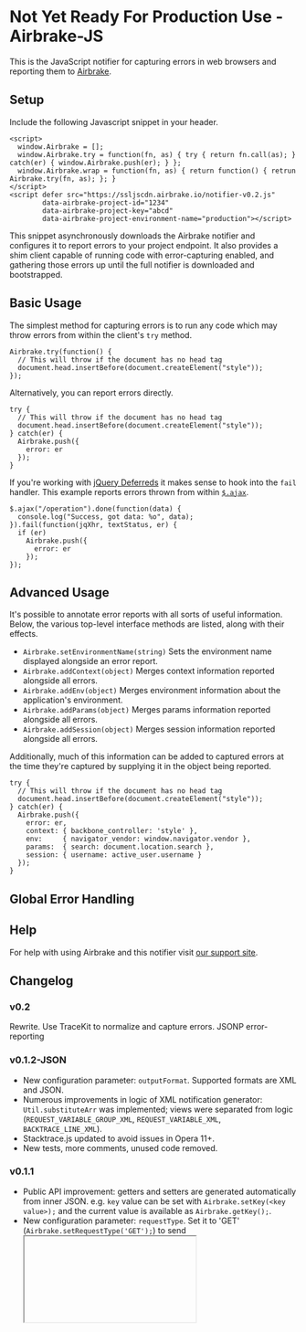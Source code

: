 # Not Yet Ready For Production Use - Airbrake-JS

This is the JavaScript notifier for capturing errors in web browsers and reporting them to [Airbrake](http://airbrake.io).

## Setup

Include the following Javascript snippet in your header.

    <script>
      window.Airbrake = [];
      window.Airbrake.try = function(fn, as) { try { return fn.call(as); } catch(er) { window.Airbrake.push(er); } };
      window.Airbrake.wrap = function(fn, as) { return function() { retrun Airbrake.try(fn, as); }; }
    </script>
    <script defer src="https://ssljscdn.airbrake.io/notifier-v0.2.js"
            data-airbrake-project-id="1234"
            data-airbrake-project-key="abcd"
            data-airbrake-project-environment-name="production"></script>

This snippet asynchronously downloads the Airbrake notifier and configures it to report errors to your project endpoint.
It also provides a shim client capable of running code with error-capturing enabled, and gathering those errors up until the full notifier is downloaded and bootstrapped.

## Basic Usage

The simplest method for capturing errors is to run any code which may throw errors from within the client's `try` method.

    Airbrake.try(function() {
      // This will throw if the document has no head tag
      document.head.insertBefore(document.createElement("style"));
    });

Alternatively, you can report errors directly.

    try {
      // This will throw if the document has no head tag
      document.head.insertBefore(document.createElement("style"));
    } catch(er) {
      Airbrake.push({
        error: er
      });
    }

If you're working with [jQuery Deferreds](http://api.jquery.com/category/deferred-object/) it makes sense to hook into the `fail` handler. This example reports errors thrown from within [`$.ajax`](http://api.jquery.com/jQuery.ajax/).

    $.ajax("/operation").done(function(data) {
      console.log("Success, got data: %o", data);
    }).fail(function(jqXhr, textStatus, er) {
      if (er)
        Airbrake.push({
          error: er
        });
    });

## Advanced Usage

It's possible to annotate error reports with all sorts of useful information. Below, the various top-level interface methods are listed, along with their effects.

* `Airbrake.setEnvironmentName(string)` Sets the environment name displayed alongside an error report.
* `Airbrake.addContext(object)` Merges context information reported alongside all errors.
* `Airbrake.addEnv(object)` Merges environment information about the application's environment.
* `Airbrake.addParams(object)` Merges params information reported alongside all errors.
* `Airbrake.addSession(object)` Merges session information reported alongside all errors.

Additionally, much of this information can be added to captured errors at the time they're captured by supplying it in the object being reported.

    try {
      // This will throw if the document has no head tag
      document.head.insertBefore(document.createElement("style"));
    } catch(er) {
      Airbrake.push({
        error: er,
        context: { backbone_controller: 'style' },
        env:     { navigator_vendor: window.navigator.vendor },
        params:  { search: document.location.search },
        session: { username: active_user.username }
      });
    }

## Global Error Handling

## Help

For help with using Airbrake and this notifier visit [our support site](http://help.airbrake.io).

## Changelog

### v0.2

Rewrite. Use TraceKit to normalize and capture errors. JSONP error-reporting


### v0.1.2-JSON

- New configuration parameter: `outputFormat`. Supported formats are XML and JSON.
- Numerous improvements in logic of XML notification generator: `Util.substituteArr` was implemented; views were separated from logic (`REQUEST_VARIABLE_GROUP_XML`, `REQUEST_VARIABLE_XML`, `BACKTRACE_LINE_XML`).
- Stacktrace.js updated to avoid issues in Opera 11+.
- New tests, more comments, unused code removed.

### v0.1.1

- Public API improvement: getters and setters are generated automatically from inner JSON. e.g. `key` value can be set with `Airbrake.setKey(<key value>);` and the current value is available as `Airbrake.getKey();`.
- New configuration parameter: `requestType`. Set it to 'GET' (`Airbrake.setRequestType('GET');`) to send <iframe> notification request; 'POST' is for XMLHttpRequest POST.
- Basic Jasmine test are available in `tests/` directory.

## Credits

Airbrake is maintained and funded by [airbrake.io](http://airbrake.io)

Thank you to all [the contributors](https://github.com/airbrake/airbrake-js/contributors).

The names and logos for Airbrake are trademarks of Rackspace Hosting Inc.

License
-------
Airbrake is Copyright © 2008-2013 Rackspace Hosting Inc. It is free software, and may be redistributed under the terms specified in the MIT-LICENSE file.
